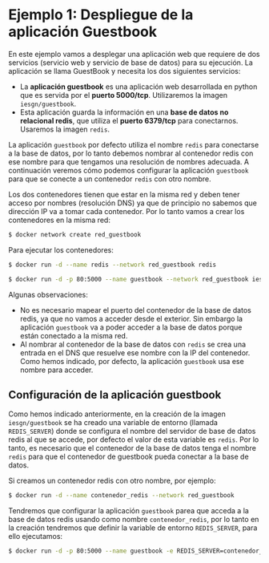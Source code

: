 # Ejemplo 1: Despliegue de la aplicación Guestbook

En este ejemplo vamos a desplegar una aplicación web que requiere de dos servicios (servicio web y servicio de base de datos) para su ejecución. La aplicación se llama GuestBook y necesita los dos siguientes servicios:

* La **aplicación guestbook** es una aplicación web desarrollada en python que es servida por el **puerto 5000/tcp**. Utilizaremos la imagen `iesgn/guestbook`.
* Esta aplicación guarda la información en una **base de datos no relacional redis**, que utiliza el **puerto 6379/tcp** para conectarnos. Usaremos la imagen `redis`.

La aplicación `guestbook` por defecto utiliza el nombre `redis` para conectarse a la base de datos, por lo tanto debemos nombrar al contenedor redis con ese nombre para que tengamos una resolución de nombres adecuada. A continuación veremos cómo podemos configurar la aplicación `guestbook` para que se conecte a un contenedor `redis` con otro nombre.

Los dos contenedores tienen que estar en la misma red y deben tener acceso por nombres (resolución DNS) ya que de principio no sabemos que dirección IP va a tomar cada contenedor. Por lo tanto vamos a crear los contenedores en la misma red:

```bash
$ docker network create red_guestbook
```

Para ejecutar los contenedores:

```bash
$ docker run -d --name redis --network red_guestbook redis

$ docker run -d -p 80:5000 --name guestbook --network red_guestbook iesgn/guestbook
```

Algunas observaciones:

* No es necesario mapear el puerto del contenedor de la base de datos redis, ya que no vamos a acceder desde el exterior. Sin embargo la aplicación `guestbook` va a poder acceder a la base de datos porque están conectado a la misma red.
* Al nombrar al contenedor de la base de datos con `redis` se crea una entrada en el DNS que resuelve ese nombre con la IP del contenedor. Como hemos indicado, por defecto, la aplicación `guestbook` usa ese nombre para acceder.

## Configuración de la aplicación guestbook

Como hemos indicado anteriormente, en la creación de la imagen `iesgn/guestbook` se ha creado una variable de entorno (llamada `REDIS_SERVER`) donde se configura el nombre del servidor de base de datos redis al que se accede, por defecto el valor de esta variable es `redis`. Por lo tanto, es necesario que el contenedor de la base de datos tenga el nombre `redis` para que el contenedor de guestbook pueda conectar a la base de datos.

Si creamos un contenedor redis con otro nombre, por ejemplo:

```bash
$ docker run -d --name contenedor_redis --network red_guestbook 
```

Tendremos que configurar la aplicación `guestbook` parea que acceda a la base de datos redis usando como nombre `contenedor_redis`, por lo tanto en la creación tendremos que definir la variable de entorno `REDIS_SERVER`, para ello ejecutamos:

```bash
$ docker run -d -p 80:5000 --name guestbook -e REDIS_SERVER=contenedor_redis --network red_guestbook iesgn/guestbook
```

